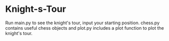 # Knight-s-Tour
Run main.py to see the knight's tour, input your starting position.
chess.py contains useful chess objects and plot.py includes a plot function to plot the knight's tour.
